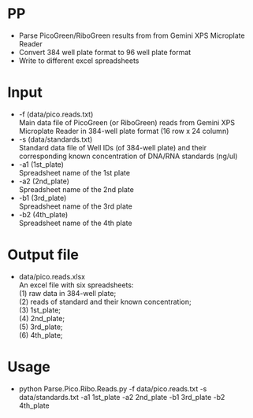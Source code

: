 # PP
* Parse PicoGreen/RiboGreen results from from Gemini XPS Microplate Reader
* Convert 384 well plate format to 96 well plate format
* Write to different excel spreadsheets
# Input
* -f (data/pico.reads.txt)
<br />Main data file of PicoGreen (or RiboGreen) reads from Gemini XPS Microplate Reader in 384-well plate format (16 row x 24 column)
* -s (data/standards.txt)
<br />Standard data file of Well IDs (of 384-well plate) and their corresponding known concentration of DNA/RNA standards (ng/ul)
* -a1 (1st_plate)
<br />Spreadsheet name of the 1st plate
* -a2 (2nd_plate)
<br />Spreadsheet name of the 2nd plate
* -b1 (3rd_plate)
<br />Spreadsheet name of the 3rd plate
* -b2 (4th_plate)
<br />Spreadsheet name of the 4th plate
# Output file
* data/pico.reads.xlsx
<br />An excel file with six spreadsheets:
<br />(1) raw data in 384-well plate; 
<br />(2) reads of standard and their known concentration; 
<br />(3) 1st_plate; 
<br />(4) 2nd_plate; 
<br />(5) 3rd_plate; 
<br />(6) 4th_plate; 
# Usage
* python Parse.Pico.Ribo.Reads.py -f data/pico.reads.txt -s data/standards.txt -a1 1st_plate -a2 2nd_plate -b1 3rd_plate -b2 4th_plate
